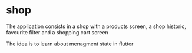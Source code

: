 # shop

The application consists in a shop with a products screen, a shop historic, favourite filter and a shopping cart screen

The idea is to learn about menagment state in flutter
